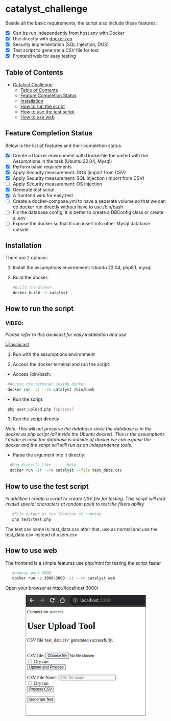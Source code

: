 # catalyst_challenge

Beside all the basic requirements, the script also include these features:

- [x] Can be run independently from host env with Docker
- [x] Use directly with [docker run](#how_to_run_the_script) 
- [x] Security implementation (SQL Injection, DOS)
- [x] Test script to generate a CSV file for test
- [x] Frontend web for easy testing

## Table of Contents

- [Catalyst Challenge](#catalyst_challenge)
  - [Table of Contents](#table-of-contents)
  - [Feature Completion Status](#features_completion_status)
  - [Installation](#installation)
  - [How to run the script](#how_to_run_the_script)
  - [How to use the test script](how_to_use_the_test_script)
  - [How to use web](#how_to_use_web)

## Feature Completion Status


Below is the list of features and their completion status. 

- [x] Create a Docker environment with Dockerfile the united with the Assumptions in the task (Ubuntu 22.04, Mysql)
- [x] Perform basic requirements
- [x] Apply Security measurement: DOS (import from CSV)
- [x] Apply Security measurement: SQL Injection (import from CSV)
- [ ] Apply Security measurement: OS Injection
- [x] Generate test script 
- [x] A frontend web for easy test
- [ ] Create a docker-compose.yml to have a seperate volume so that we can do docker run directly without have to use /bin/bash
- [ ] Fix the database config, it is better to create a DBConfig class or create a .env 
- [ ] Expose the docker so that it can insert into other Mysql database outside

## Installation
There are 2 options:

1. Install the assumptions environment: Ubuntu 22.04, php8.1, mysql

2. Build the docker:
   ```bash
   #Build the docker
   docker build -t catalyst .
   ```
## How to run the script

### VIDEO:
*Please refer to this asciicast for easy installation and use*

[![asciicast](https://asciinema.org/a/ERHWJtk7uQeMncFOaNID5Q0ah.svg)](https://asciinema.org/a/ERHWJtk7uQeMncFOaNID5Q0ah)

1. Run with the assumptions environment

2. Access the docker terminal and run the script:
  - Access /bin/bash:
  ```bash
   #Access the terminal inside docker
   docker run -it --rm catalyst /bin/bash
   ```
  - Run the script:
   ```bash
    php user_upload.php [options]  
   ```

3. Run the script directly

*Note: This will not preserve the database since the database is in the docker as php script (all inside the Ubuntu docker).*
*This is the assumptions I made: in case the database is outside of docker we can expose the docker and the script will still run as an independence tools.*

  - Parse the argument into it directly:
  ```bash
    #Run directly like ... --help
    docker run -it --rm catalyst --file test_data.csv
  ```

## How to use the test script
*In addition I create a script to create CSV file for testing. This script will add invalid special characters at random point to test the filters ability*

 ```bash
    #File output at the location of running
    php test/test.php
```
The test csv name is: test_data.csv after that, use as normal and use the test_data.csv instead of users.csv

## How to use web

The frontend is a simple features use php/html for testing the script faster

 ```bash
    #expose port 3000
    docker run -p 3000:3000 -it --rm catalyst web
```
Open your browser at http://localhost:3000/

<p align="center">
  <img src="web.png" alt="Frontend example">
</p>



